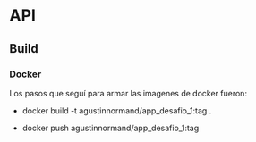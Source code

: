 # API

## Build

### Docker

Los pasos que seguí para armar las imagenes de docker fueron:

* docker build -t agustinnormand/app_desafio_1:tag .

* docker push agustinnormand/app_desafio_1:tag
